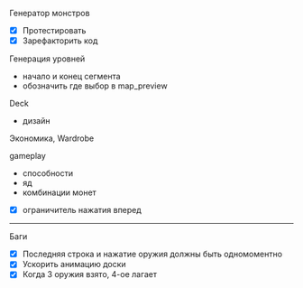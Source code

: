 Генератор монстров
- [x] Протестировать
- [x] Зарефакторить код

Генерация уровней
- начало и конец сегмента
- обозначить где выбор в map_preview

Deck
- дизайн

Экономика, Wardrobe

gameplay
- способности
- яд
- комбинации монет
- [x] ограничитель нажатия вперед

---

Баги

- [x] Последняя строка и нажатие оружия должны быть одномоментно
- [x] Ускорить анимацию доски
- [x] Когда 3 оружия взято, 4-ое лагает